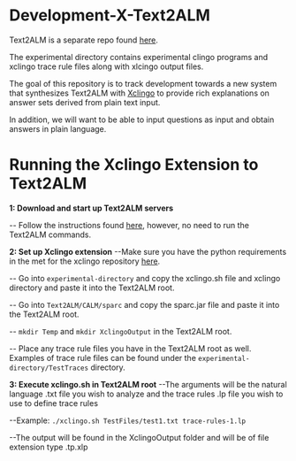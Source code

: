 # Development-X-Text2ALM

Text2ALM is a separate repo found [here](https://github.com/cdolson19/Text2ALM).

The experimental directory contains experimental clingo programs and xclingo trace rule files along with xlcingo output files. 

The goal of this repository is to track development towards a new system that synthesizes Text2ALM with [Xclingo](https://github.com/bramucas/xclingo) to provide rich explanations on answer sets derived from plain text input.

In addition, we will want to be able to input questions as input and obtain answers in plain language.

#  Running the Xclingo Extension to Text2ALM

**1: Download and start up Text2ALM servers**

-- Follow the instructions found [here](https://github.com/cdolson19/Text2ALM/wiki), however, no need to run the Text2ALM commands.

**2: Set up Xclingo extension**
--Make sure you have the python requirements in the met for the xclingo repository [here](https://github.com/bramucas/xclingo).

-- Go into ```experimental-directory``` and copy the xclingo.sh file and xclingo directory and paste it into the Text2ALM root.

-- Go into ```Text2ALM/CALM/sparc``` and copy the sparc.jar file and paste it into the Text2ALM root.

-- ```mkdir Temp``` and ```mkdir XclingoOutput``` in the Text2ALM root.

-- Place any trace rule files you have in the Text2ALM root as well. Examples of trace rule files can be found under the ```experimental-directory/TestTraces``` directory.

**3: Execute xclingo.sh in Text2ALM root**
--The arguments will be the natural language .txt file you wish to analyze and the trace rules .lp file you wish to use to define trace rules
    
--Example: ```./xclingo.sh TestFiles/test1.txt trace-rules-1.lp```
    
--The output will be found in the XclingoOutput folder and will be of file extension type .tp.xlp